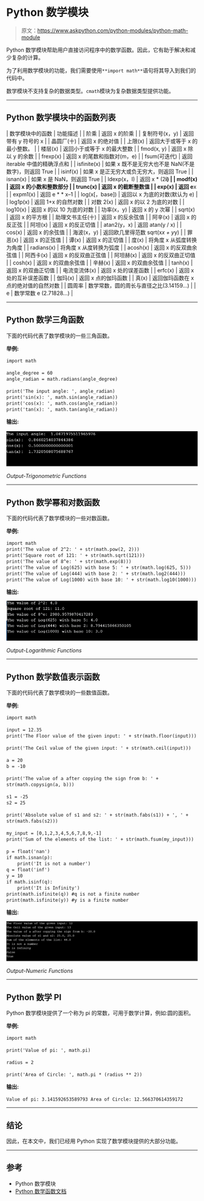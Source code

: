 # Python 数学模块

> 原文：<https://www.askpython.com/python-modules/python-math-module>

Python 数学模块帮助用户直接访问程序中的数学函数。因此，它有助于解决和减少复杂的计算。

为了利用数学模块的功能，我们需要使用`**import math**`语句将其导入到我们的代码中。

数学模块不支持复杂的数据类型。`cmath`模块为复杂数据类型提供功能。

* * *

## Python 数学模块中的函数列表

| 数学模块中的函数 | 功能描述 |
| 阶乘 | 返回 x 的阶乘 |
| 复制符号(x，y) | 返回带有 y 符号的 x |
| 晶圆厂(十) | 返回 x 的绝对值 |
| 上限(x) | 返回大于或等于 x 的最小整数。 |
| 楼层(x) | 返回小于或等于 x 的最大整数 |
| fmod(x, y) | 返回 x 除以 y 的余数 |
| frexp(x) | 返回 x 的尾数和指数对(m，e) |
| fsum(可迭代) | 返回 iterable 中值的精确浮点和 |
| isfinite(x) | 如果 x 既不是无穷大也不是 NaN(不是数字)，则返回 True |
| isinf(x) | 如果 x 是正无穷大或负无穷大，则返回 True |
| isnan(x) | 如果 x 是 NaN，则返回 True |
| ldexp(x，I) | 返回 x * (2**i) |
| modf(x) | 返回 x 的小数和整数部分 |
| trunc(x) | 返回 x 的截断整数值 |
| exp(x) | 返回 e**x |
| expm1(x) | 返回 e * * x–1 |
| log(x[，base]) | 返回以 x 为底的对数(默认为 e) |
| log1p(x) | 返回 1+x 的自然对数 |
| 对数 2(x) | 返回 x 的以 2 为底的对数 |
| log10(x) | 返回 x 的以 10 为底的对数 |
| 功率(x，y) | 返回 x 的 y 次幂 |
| sqrt(x) | 返回 x 的平方根 |
| 助理文书主任(十) | 返回 x 的反余弦值 |
| 阿辛(x) | 返回 x 的反正弦 |
| 阿坦(x) | 返回 x 的反正切值 |
| atan2(y，x) | 返回 atan(y / x) |
| cos(x) | 返回 x 的余弦值 |
| 海波(x，y) | 返回欧几里得范数 sqrt(x*x + y*y) |
| 罪恶(x) | 返回 x 的正弦值 |
| 谭(x) | 返回 x 的正切值 |
| 度(x) | 将角度 x 从弧度转换为角度 |
| radians(x) | 将角度 x 从度转换为弧度 |
| acosh(x) | 返回 x 的反双曲余弦值 |
| 阿西卡(x) | 返回 x 的反双曲正弦值 |
| 阿坦赫(x) | 返回 x 的反双曲正切值 |
| cosh(x) | 返回 x 的双曲余弦值 |
| 辛赫(x) | 返回 x 的双曲余弦值 |
| tanh(x) | 返回 x 的双曲正切值 |
| 电流变流体(x) | 返回 x 处的误差函数 |
| erfc(x) | 返回 x 处的互补误差函数 |
| 伽玛(x) | 返回 x 点的伽玛函数 |
| 真(x) | 返回伽玛函数在 x 点的绝对值的自然对数 |
| 圆周率 | 数学常数，圆的周长与直径之比(3.14159…) |
| e | 数学常数 e (2.71828…) |

* * *

## Python 数学三角函数

下面的代码代表了数学模块的一些三角函数。

**举例:**

```
import math

angle_degree = 60
angle_radian = math.radians(angle_degree)

print('The input angle: ', angle_radian)
print('sin(x): ', math.sin(angle_radian))
print('cos(x): ', math.cos(angle_radian))
print('tan(x): ', math.tan(angle_radian))

```

**输出:**

![Output Trigonometric Functions](img/c9fc56e170c122811d4daebf2b62bc3e.png)

*Output-Trigonometric Functions*

* * *

## Python 数学幂和对数函数

下面的代码代表了数学模块的一些对数函数。

**举例:**

```
import math
print('The value of 2^2: ' + str(math.pow(2, 2)))
print('Square root of 121: ' + str(math.sqrt(121)))
print('The value of 8^e: ' + str(math.exp(8)))
print('The value of Log(625) with base 5: ' + str(math.log(625, 5)))
print('The value of Log(444) with base 2: ' + str(math.log2(444)))
print('The value of Log(1000) with base 10: ' + str(math.log10(1000)))

```

**输出:**

![Output Logarithmic Functions](img/a548ded1dcca79888a8e4995eb9dd610.png)

*Output-Logarithmic Functions*

* * *

## Python 数学数值表示函数

下面的代码代表了数学模块的一些数值函数。

**举例:**

```
import math

input = 12.35
print('The Floor value of the given input: ' + str(math.floor(input)))

print('The Ceil value of the given input: ' + str(math.ceil(input)))

a = 20
b = -10

print('The value of a after copying the sign from b: ' + str(math.copysign(a, b)))

s1 = -25
s2 = 25

print('Absolute value of s1 and s2: ' + str(math.fabs(s1)) + ', ' + str(math.fabs(s2)))

my_input = [0,1,2,3,4,5,6,7,8,9,-1]
print('Sum of the elements of the list: ' + str(math.fsum(my_input)))

p = float('nan')
if math.isnan(p):
    print('It is not a number')
q = float('inf')
y = 10
if math.isinf(q):
    print('It is Infinity')
print(math.isfinite(q)) #q is not a finite number
print(math.isfinite(y)) #y is a finite number

```

**输出:**

![Output Numeric Functions](img/bf002339708cadc4c82a25457fcfa3aa.png)

*Output-Numeric Functions*

* * *

## Python 数学 PI

Python 数学模块提供了一个称为 pi 的常数，可用于数学计算，例如:圆的面积。

**举例:**

```
import math

print('Value of pi: ', math.pi)

radius = 2

print('Area of Circle: ', math.pi * (radius ** 2))

```

**输出:**

`Value of pi: 3.141592653589793
Area of Circle: 12.566370614359172`

* * *

## 结论

因此，在本文中，我们已经用 Python 实现了数学模块提供的大部分功能。

* * *

## 参考

*   Python 数学模块
*   [Python 数学函数文档](https://docs.python.org/3/library/math.html)